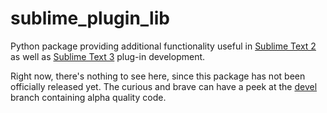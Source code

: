 # sublime_plugin_lib

Python package providing additional functionality useful in [Sublime Text 2][ST2] as well as [Sublime Text 3][ST3] plug-in development.

Right now, there's nothing to see here, since this package has not been officially released yet. The curious and brave can have a peek at the [devel][devel_branch] branch containing alpha quality code.

[ST2]: http://sublimetext.com/2
[ST3]: http://sublimetext.com/3
[devel_branch]: https://github.com/vifo/sublime_plugin_lib/tree/devel
